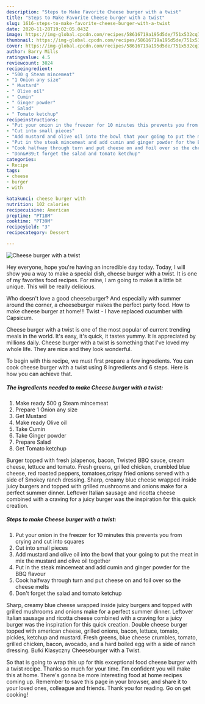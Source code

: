 ```yaml
---
description: "Steps to Make Favorite Cheese burger with a twist"
title: "Steps to Make Favorite Cheese burger with a twist"
slug: 1616-steps-to-make-favorite-cheese-burger-with-a-twist
date: 2020-11-28T19:02:05.043Z
image: https://img-global.cpcdn.com/recipes/58616719a195d5de/751x532cq70/cheese-burger-with-a-twist-recipe-main-photo.jpg
thumbnail: https://img-global.cpcdn.com/recipes/58616719a195d5de/751x532cq70/cheese-burger-with-a-twist-recipe-main-photo.jpg
cover: https://img-global.cpcdn.com/recipes/58616719a195d5de/751x532cq70/cheese-burger-with-a-twist-recipe-main-photo.jpg
author: Barry Mills
ratingvalue: 4.5
reviewcount: 3024
recipeingredient:
- "500 g Steam mincemeat"
- "1 Onion any size"
- " Mustard"
- " Olive oil"
- " Cumin"
- " Ginger powder"
- " Salad"
- " Tomato ketchup"
recipeinstructions:
- "Put your onion in the freezer for 10 minutes this prevents you from crying and cut into squares"
- "Cut into small pieces"
- "Add mustard and olive oil into the bowl that your going to put the meat in mix the mustard and olive oil together"
- "Put in the steak mincemeat and add cumin and ginger powder for the BBQ flavour"
- "Cook halfway through turn and put cheese on and foil over so the cheese melts"
- "Don&#39;t forget the salad and tomato ketchup"
categories:
- Recipe
tags:
- cheese
- burger
- with

katakunci: cheese burger with 
nutrition: 102 calories
recipecuisine: American
preptime: "PT18M"
cooktime: "PT39M"
recipeyield: "3"
recipecategory: Dessert

---
```



![Cheese burger with a twist](https://img-global.cpcdn.com/recipes/58616719a195d5de/751x532cq70/cheese-burger-with-a-twist-recipe-main-photo.jpg)

Hey everyone, hope you're having an incredible day today. Today, I will show you a way to make a special dish, cheese burger with a twist. It is one of my favorites food recipes. For mine, I am going to make it a little bit unique. This will be really delicious.

Who doesn&#39;t love a good cheeseburger? And especially with summer around the corner, a cheeseburger makes the perfect party food. How to make cheese burger at home!!! Twist - I have replaced cucumber with Capsicum.

Cheese burger with a twist is one of the most popular of current trending meals in the world. It's easy, it's quick, it tastes yummy. It is appreciated by millions daily. Cheese burger with a twist is something that I've loved my whole life. They are nice and they look wonderful.


To begin with this recipe, we must first prepare a few ingredients. You can cook cheese burger with a twist using 8 ingredients and 6 steps. Here is how you can achieve that.

<!--inarticleads1-->

##### The ingredients needed to make Cheese burger with a twist:

1. Make ready 500 g Steam mincemeat
1. Prepare 1 Onion any size
1. Get  Mustard
1. Make ready  Olive oil
1. Take  Cumin
1. Take  Ginger powder
1. Prepare  Salad
1. Get  Tomato ketchup


Burger topped with fresh jalapenos, bacon, Twisted BBQ sauce, cream cheese, lettuce and tomato. Fresh greens, grilled chicken, crumbled blue cheese, red roasted peppers, tomatoes,crispy fried onions served with a side of Smokey ranch dressing. Sharp, creamy blue cheese wrapped inside juicy burgers and topped with grilled mushrooms and onions make for a perfect summer dinner. Leftover Italian sausage and ricotta cheese combined with a craving for a juicy burger was the inspiration for this quick creation. 

<!--inarticleads2-->

##### Steps to make Cheese burger with a twist:

1. Put your onion in the freezer for 10 minutes this prevents you from crying and cut into squares
1. Cut into small pieces
1. Add mustard and olive oil into the bowl that your going to put the meat in mix the mustard and olive oil together
1. Put in the steak mincemeat and add cumin and ginger powder for the BBQ flavour
1. Cook halfway through turn and put cheese on and foil over so the cheese melts
1. Don&#39;t forget the salad and tomato ketchup


Sharp, creamy blue cheese wrapped inside juicy burgers and topped with grilled mushrooms and onions make for a perfect summer dinner. Leftover Italian sausage and ricotta cheese combined with a craving for a juicy burger was the inspiration for this quick creation. Double cheese burger topped with american cheese, grilled onions, bacon, lettuce, tomato, pickles, ketchup and mustard. Fresh greens, blue cheese crumbles, tomato, grilled chicken, bacon, avocado, and a hard boiled egg with a side of ranch dressing. Bułki Klasyczny Cheeseburger with a Twist. 

So that is going to wrap this up for this exceptional food cheese burger with a twist recipe. Thanks so much for your time. I'm confident you will make this at home. There's gonna be more interesting food at home recipes coming up. Remember to save this page in your browser, and share it to your loved ones, colleague and friends. Thank you for reading. Go on get cooking!
